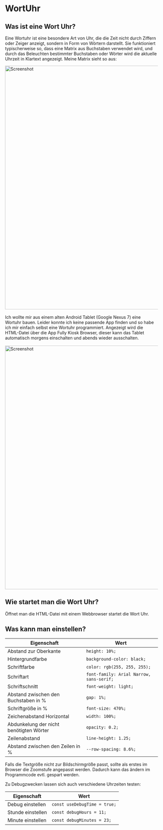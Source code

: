 # WortUhr

## Was ist eine Wort Uhr?
Eine Wortuhr ist eine besondere Art von Uhr, die die Zeit nicht durch Ziffern oder Zeiger anzeigt, sondern in Form von Wörtern darstellt. Sie funktioniert typischerweise so, dass eine Matrix aus Buchstaben verwendet wird, und durch das Beleuchten bestimmter Buchstaben oder Wörter wird die aktuelle Uhrzeit in Klartext angezeigt. Meine Matrix sieht so aus:

<img width="800" alt="Screenshot" src="https://github.com/user-attachments/assets/fef14a0e-1e47-40e6-a330-9178eeebfdcb" />
<br><br>
Ich wollte mir aus einem alten Android Tablet (Google Nexus 7) eine Wortuhr bauen. Leider konnte ich keine passende App finden und so habe ich mir einfach selbst eine Wortuhr programmiert. Angezeigt wird die HTML-Datei über die App Fully Kiosk Browser, dieser kann das Tablet automatisch morgens einschalten und abends wieder ausschalten.<br><br>
<img width="800" alt="Screenshot" src="https://github.com/user-attachments/assets/d1c903d6-03f8-4a14-82a1-7aa2b5a64361"<br><br>

## Wie startet man die Wort Uhr?

Öffnet man die HTML-Datei mit einem Webbrowser startet die Wort Uhr.

## Was kann man einstellen?

| Eigenschaft                             | Wert                                   |
|-----------------------------------------|---------------------------------------|
| Abstand zur Oberkante                   | `height: 10%;`                        |
| Hintergrundfarbe                        | `background-color: black;`            |
| Schriftfarbe                            | `color: rgb(255, 255, 255);`          |
| Schriftart                              | `font-family: Arial Narrow, sans-serif;` |
| Schriftschnitt                          | `font-weight: light;`                 |
| Abstand zwischen den Buchstaben in %    | `gap: 1%;`                            |
| Schriftgröße in %                       | `font-size: 470%;`                    |
| Zeichenabstand Horizontal               | `width: 100%;`                        |
| Abdunkelung der nicht benötigten Wörter | `opacity: 0.2;`                       |
| Zeilenabstand                           | `line-height: 1.25;`                  |
| Abstand zwischen den Zeilen in %        | `--row-spacing: 8.6%;`                |



Falls die Textgröße nicht zur Bildschirmgröße passt, sollte als erstes im Browser die Zoomstufe angepasst werden. Dadurch kann das ändern im Programmcode evtl. gespart werden.<br>

Zu Debugzwecken lassen sich auch verschiedene Uhrzeiten testen:<br>

| Eigenschaft                             | Wert                                   |
|-----------------------------------------|---------------------------------------|
| Debug einstellen                        | `const useDebugTime = true;`          |
| Stunde einstellen                       | `const debugHours = 11;`              |
| Minute einstellen                       | `const debugMinutes = 23;`            |

